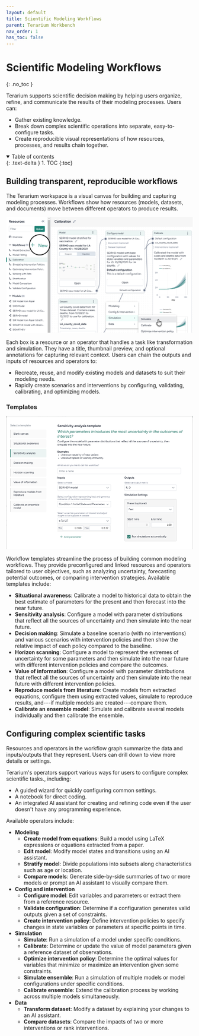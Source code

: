 ```yaml
---
layout: default
title: Scientific Modeling Workflows
parent: Terarium Workbench
nav_order: 1
has_toc: false
---
```


# Scientific Modeling Workflows
{: .no_toc }

Terarium supports scientific decision making by helping users organize, refine, and communicate the results of their modeling processes. Users can:

- Gather existing knowledge.
- Break down complex scientific operations into separate, easy-to-configure tasks.
- Create reproducible visual representations of how resources, processes, and results chain together.

<details open markdown="block">
  <summary>
    Table of contents
  </summary>
  {: .text-delta }
1. TOC
{:toc}
</details>

## Building transparent, reproducible workflows

The Terarium workspace is a visual canvas for building and capturing modeling processes. Workflows show how resources (models, datasets, and documents) move between different operators to produce results.

![Terarium resource panel and a workflow for calibrating an SEIRHD model to LA country COVID data](/assets/img/terarium/workflow.png)

Each box is a resource or an operator that handles a task like transformation and simulation. They have a title, thumbnail preview, and optional annotations for capturing relevant context. Users can chain the outputs and inputs of resources and operators to:

- Recreate, reuse, and modify existing models and datasets to suit their modeling needs.
- Rapidly create scenarios and interventions by configuring, validating, calibrating, and optimizing models.

### Templates

![Sensitivity analysis template configured to explore the outcomes of an SEIRHDV model](/assets/img/terarium/workflow-template.png)

Workflow templates streamline the process of building common modeling workflows. They provide preconfigured and linked resources and operators tailored to user objectives, such as analyzing uncertainty, forecasting potential outcomes, or comparing intervention strategies. Available templates include:

- **Situational awareness**: Calibrate a model to historical data to obtain the best estimate of parameters for the present and then forecast into the near future.
- **Sensitivity analysis**: Configure a model with parameter distributions that reflect all the sources of uncertainty and then simulate into the near future.
- **Decision making**: Simulate a baseline scenario (with no interventions) and various scenarios with intervention policies and then show the relative impact of each policy compared to the baseline.
- **Horizon scanning**: Configure a model to represent the extremes of uncertainty for some parameters and then simulate into the near future with different intervention policies and compare the outcomes.
- **Value of information**: Configure a model with parameter distributions that reflect all the sources of uncertainty and then simulate into the near future with different intervention policies.
- **Reproduce models from literature**: Create models from extracted equations, configure them using extracted values, simulate to reproduce results, and---if multiple models are created---compare them.
- **Calibrate an ensemble model**: Simulate and calibrate several models individually and then calibrate the ensemble.

## Configuring complex scientific tasks

Resources and operators in the workflow graph summarize the data and inputs/outputs that they represent. Users can drill down to view more details or settings.

Terarium's operators support various ways for users to configure complex scientific tasks., including:

- A guided wizard for quickly configuring common settings.
- A notebook for direct coding.
- An integrated AI assistant for creating and refining code even if the user doesn't have any programming experience.

Available operators include:

- **Modeling**
  - **Create model from equations**: Build a model using LaTeX expressions or equations extracted from a paper.
  - **Edit model**: Modify model states and transitions using an AI assistant.
  - **Stratify model**: Divide populations into subsets along characteristics such as age or location.
  - **Compare models**: Generate side-by-side summaries of two or more models or prompt an AI assistant to visually compare them.
- **Config and intervention**
  - **Configure model**: Edit variables and parameters or extract them from a reference resource.
  - **Validate configuration**: Determine if a configuration generates valid outputs given a set of constraints.
  - **Create intervention policy**: Define intervention policies to specify changes in state variables or parameters at specific points in time.
- **Simulation**
  - **Simulate**: Run a simulation of a model under specific conditions.
  - **Calibrate**: Determine or update the value of model parameters given a reference dataset of observations.
  - **Optimize intervention policy**: Determine the optimal values for variables that minimize or maximize an intervention given some constraints.
  - **Simulate ensemble**: Run a simulation of multiple models or model configurations under specific conditions.
  - **Calibrate ensemble**: Extend the calibration process by working across multiple models simultaneously.
- **Data**
  - **Transform dataset**: Modify a dataset by explaining your changes to an AI assistant.
  - **Compare datasets**: Compare the impacts of two or more interventions or rank interventions.